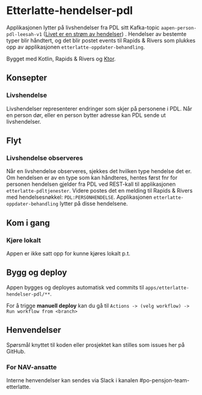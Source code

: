 # Etterlatte-hendelser-pdl

Applikasjonen lytter på livshendelser fra PDL sitt
Kafka-topic `aapen-person-pdl-leesah-v1` ([Livet er en strøm av hendelser](https://pdldocs-navno.msappproxy.net/ekstern/index.html#))
. Hendelser av bestemte typer blir håndtert, og det blir postet events til Rapids & Rivers som plukkes opp av
applikasjonen `etterlatte-oppdater-behandling`.

Bygget med Kotlin, Rapids & Rivers og [Ktor](https://ktor.io/).

## Konsepter

### Livshendelse

Livshendelser representerer endringer som skjer på personene i PDL. Når en person dør, eller en person bytter adresse
kan PDL sende ut livshendelser.

## Flyt

### Livshendelse observeres

Når en livshendelse observeres, sjekkes det hvilken type hendelse det er. Om hendelsen er av en type som kan håndteres,
hentes først fnr for personen hendelsen gjelder fra PDL ved REST-kall til applikasjonen `etterlatte-pdltjenester`.
Videre postes det en melding til Rapids & Rivers med hendelsesnøkkel: `PDL:PERSONHENDELSE`.
Applikasjonen `etterlatte-oppdater-behandling` lytter på disse hendelsene.

## Kom i gang

### Kjøre lokalt

Appen er ikke satt opp for kunne kjøres lokalt p.t.

## Bygg og deploy

Appen bygges og deployes automatisk ved commits til `apps/etterlatte-hendelser-pdl/**`.

For å trigge **manuell deploy** kan du gå til `Actions -> (velg workflow) -> Run workflow from <branch>`

## Henvendelser

Spørsmål knyttet til koden eller prosjektet kan stilles som issues her på GitHub.

### For NAV-ansatte

Interne henvendelser kan sendes via Slack i kanalen #po-pensjon-team-etterlatte.
